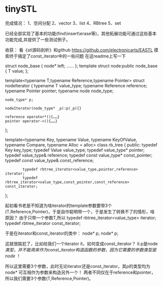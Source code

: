# tinySTL


完成情况：
1、空间分配
2、vector
3、list
4、RBtree
5、set

已经全部实现了基本的功能(find\insert\erase等)，其他拓展功能可通过这些基本功能完成,并提供了一些测试例子。


收获：
看《stl源码剖析》和github https://github.com/electronicarts/EASTL 摸索终于搞定了const_iterator中的一些问题
在这readme上写一下

struct node_base
{
    node* left;
    ……
};
template<typename T>
struct node:public node_base
{
    T value;
};

template<typename T,typename Reference,typename Pointer>
struct nodeIterator
{
    typename T value_type;
    typename Reference reference;
    typename Pointer pointer;
    typename node<T> node_type;
    
    node_type* p;
    
    nodeIterator(node_type* _p):p(_p){}
    
    reference operator*(){……}
    pointer operator->(){……}
};

template<typename Key, typename Value, typename KeyOfValue, typename Compare, typename Alloc = alloc>
class rb_tree
{
public:
			typedef Key key_type;
			typedef Value value_type;
			typedef value_type* pointer;
			typedef value_type& reference;
			typedef const value_type* const_pointer;
			typedef const value_type& const_reference;

			typedef rbtree_iterator<value_type,pointer,reference> iterator;
			typedef rbtree_iterator<value_type,const_pointer,const_reference> const_iterator;
 };
 
 起初看书老是不知道为啥iterator的template参数要带3个(T,Reference,Pointer)，于是自作聪明带一个，于是发生了转换不了的情形，啥原因？
 由于只带一个参数T,所以
 			typedef rbtree_iterator<value_type> iterator;
			typedef rbtree_iterator<const value_type> const_iterator;
      
  于是在iterator和const_iterator的类中：
      node<T>* p;
      node<const T>* p;
     
  这就很尴尬了，比如给我们一个iterator it，如何变成const_iterator？
      it.p是node<T>*类型，并不能用来作为const_iterator构造函数的参数，因为它需要的参数类型是node<const T>* ！
    
  所以这里需要3个参数，此时无论iterator还是const_iterator，其p的类型均为node<T>* 可互相作为参数来构造另外一个！
  两者不同仅在于reference和pointer，所以我们需要3个参数(T,Reference,Pointer)。
  
